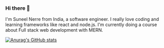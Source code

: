 ### Hi there 👋

I'm Suneel Nerre from India, a software engineer. I really love coding and learning frameworks like react and node.js. I'm currently doing a course about Full stack web development with MERN.

[![Anurag's GitHub stats](https://github-readme-stats.vercel.app/api?username=suneel-nerre)](https://github.com/anuraghazra/github-readme-stats)

<!--
**Suneel-Nerre/Suneel-Nerre** is a ✨ _special_ ✨ repository because its `README.md` (this file) appears on your GitHub profile.

Here are some ideas to get you started:

- 🔭 I’m currently working on ...
- 🌱 I’m currently learning ...
- 👯 I’m looking to collaborate on ...
- 🤔 I’m looking for help with ...
- 💬 Ask me about ...
- 📫 How to reach me: ...
- 😄 Pronouns: ...
- ⚡ Fun fact: ...
-->

